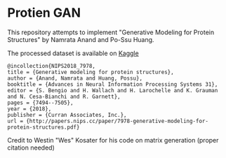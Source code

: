 # Protien GAN

This repository attempts to implement "Generative Modeling for Protein Structures" by Namrata Anand and Po-Ssu Huang. 
  
The processed dataset is available on [Kaggle](https://www.kaggle.com/collinarnett/protein-maps)
```
@incollection{NIPS2018_7978,
title = {Generative modeling for protein structures},
author = {Anand, Namrata and Huang, Possu},
booktitle = {Advances in Neural Information Processing Systems 31},
editor = {S. Bengio and H. Wallach and H. Larochelle and K. Grauman and N. Cesa-Bianchi and R. Garnett},
pages = {7494--7505},
year = {2018},
publisher = {Curran Associates, Inc.},
url = {http://papers.nips.cc/paper/7978-generative-modeling-for-protein-structures.pdf}
```    
  
Credit to Westin "Wes" Kosater for his code on matrix generation (proper citation needed)
